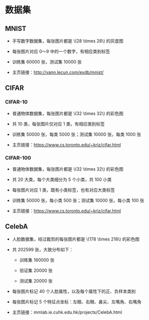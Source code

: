 <script type="text/javascript" src="http://cdn.mathjax.org/mathjax/latest/MathJax.js?config=default"></script>

# 数据集

## MNIST

- 手写数字数据集，每张图片都是 \\(28 \times 28\\) 的灰度图

- 每张图片对应 0～9 中的一个数字，有相应类别标签

- 训练集 60000 张，测试集 10000 张

- 主页链接：http://yann.lecun.com/exdb/mnist/

## CIFAR

### CIFAR-10

- 普通物体数据集，每张图片都是 \\(32 \times 32\\) 的彩色图

- 共 10 类，每张图片仅对应 1 类，有相应类别标签

- 训练集 50000 张，每类 5000 张；测试集 10000 张，每类 1000 张

- 主页链接：https://www.cs.toronto.edu/~kriz/cifar.html

### CIFAR-100

- 普通物体数据集，每张图片都是 \\(32 \times 32\\) 的彩色图

- 共 20 大类，每个大类细分为 5 个小类，共 100 小类

- 每张图片对应 1 类，既有小类标签，也有对应大类标签

- 训练集 50000 张，每小类 500 张；测试集 10000 张，每小类 100 张

- 主页链接：https://www.cs.toronto.edu/~kriz/cifar.html

## CelebA

- 人脸数据集，经过裁剪的每张图片都是 \\(178 \times 218\\) 的彩色图

- 共 202599 张，大致分布如下：

	- 训练集 160000 张

	- 验证集 20000 张

	- 测试集 20000 张

- 每张图片标记 40 个人脸属性，以及每个属性下的正、负样本类别

- 每张图片标记 5 个特征点坐标：左眼、右眼、鼻尖、左嘴角、右嘴角

- 主页链接：mmlab.ie.cuhk.edu.hk/projects/CelebA.html